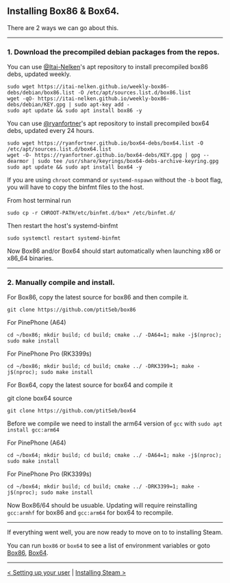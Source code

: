 
## Installing Box86 & Box64.

There are 2 ways we can go about this.

------

### 1. Download the precompiled debian packages from the repos.


You can use [@Itai-Nelken](https://github.com/Itai-Nelken)'s apt repository to install precompiled box86 debs, updated weekly.

```
sudo wget https://itai-nelken.github.io/weekly-box86-debs/debian/box86.list -O /etc/apt/sources.list.d/box86.list
wget -qO- https://itai-nelken.github.io/weekly-box86-debs/debian/KEY.gpg | sudo apt-key add -
sudo apt update && sudo apt install box86 -y
```

You can use [@ryanfortner](https://github.com/ryanfortner)'s apt repository to install precompiled box64 debs, updated every 24 hours.

```
sudo wget https://ryanfortner.github.io/box64-debs/box64.list -O /etc/apt/sources.list.d/box64.list
wget -O- https://ryanfortner.github.io/box64-debs/KEY.gpg | gpg --dearmor | sudo tee /usr/share/keyrings/box64-debs-archive-keyring.gpg 
sudo apt update && sudo apt install box64 -y
```


If you are using `chroot` command or `systemd-nspawn` without the `-b` boot flag, you will have to copy the binfmt files to the host.

From host terminal run

```
sudo cp -r CHROOT-PATH/etc/binfmt.d/box* /etc/binfmt.d/
```
Then restart the host's systemd-binfmt

```
sudo systemctl restart systemd-binfmt
```

Now Box86 and/or Box64 should start automatically when launching x86 or x86_64 binaries. 


-----



### 2. Manually compile and install.


For Box86, copy the latest source for box86  and then compile it.

```
git clone https://github.com/ptitSeb/box86
```

For PinePhone (A64)

```
cd ~/box86; mkdir build; cd build; cmake ../ -DA64=1; make -j$(nproc); sudo make install
```

For PinePhone Pro (RK3399s)

```
cd ~/box86; mkdir build; cd build; cmake ../ -DRK3399=1; make -j$(nproc); sudo make install
```


For Box64, copy the latest source for box64 and compile it

git clone box64 source

```
git clone https://github.com/ptitSeb/box64
```

Before we compile we need to install the arm64 version of `gcc` with `sudo apt install gcc:arm64`

For PinePhone (A64)

```
cd ~/box64; mkdir build; cd build; cmake ../ -DA64=1; make -j$(nproc); sudo make install
```

For PinePhone Pro (RK3399s)

```
cd ~/box64; mkdir build; cd build; cmake ../ -DRK3399=1; make -j$(nproc); sudo make install
```

Now Box86/64 should be usuable. Updating will require reinstalling `gcc:armhf` for box86 and `gcc:arm64` for box64 to recompile.


------


If everything went well, you are now ready to move on to to installing Steam.

You can run `box86` or `box64` to see a list of environment variables or goto [Box86](https://github.com/ptitSeb/box86/blob/master/docs/USAGE.md), [Box64](https://github.com/ptitSeb/box64/blob/main/docs/USAGE.md). 


-----

[< Setting up your user](create-user.md) | [Installing Steam >](install-steam.md)


